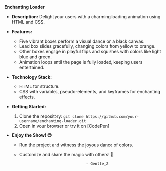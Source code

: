 **Enchanting Loader**

- **Description:** Delight your users with a charming loading animation using HTML and CSS.

- **Features:**
  - Five vibrant boxes perform a visual dance on a black canvas.
  - Lead box slides gracefully, changing colors from yellow to orange.
  - Other boxes engage in playful flips and squishes with colors like light blue and green.
  - Animation loops until the page is fully loaded, keeping users entertained.

- **Technology Stack:**
  - HTML for structure.
  - CSS with variables, pseudo-elements, and keyframes for enchanting effects.

- **Getting Started:**
  1. Clone the repository: `git clone https://github.com/your-username/enchanting-loader.git`
  2. Open in your browser or try it on [CodePen]

- **Enjoy the Show! 😊**
  - Run the project and witness the joyous dance of colors.
  - Customize and share the magic with others! 🌈
 
                                      - Gentle_Z
